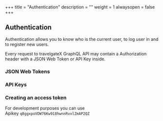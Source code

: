 +++
title = "Authentication"
description = ""
weight = 1
alwaysopen = false
+++

## Authentication

Authentication allows you to know who is the current user, to log user in and to register new users.

Every request to travelgateX GraphQL API may contain a Authorization header with a JSON Web Token or API Key inside.

### JSON Web Tokens


### API Keys


### Creating an access token

For development purposes you can use Apikey `q8ggxpoVDW76Kw918hwnnRvxlZmAP2QZ`





